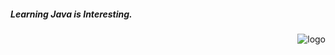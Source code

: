 <h5>
  Learning Java is Interesting.
</h5>
<img src="https://logolook.net/wp-content/uploads/2022/11/Java-Logo.png" align = "right" alt = "logo"  >
